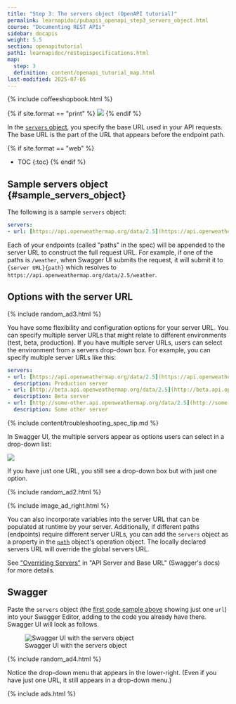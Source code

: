 ```yaml
---
title: "Step 3: The servers object (OpenAPI tutorial)"
permalink: learnapidoc/pubapis_openapi_step3_servers_object.html
course: "Documenting REST APIs"
sidebar: docapis
weight: 5.5
section: openapitutorial
path1: learnapidoc/restapispecifications.html
map:
  step: 3
  definition: content/openapi_tutorial_map.html
last-modified: 2025-07-05
---
```


{% include coffeeshopbook.html %}

{% if site.format == "print" %}
<img src="{{site.api_media}}/openapistep3.png"/>
{% endif %}

In the [`servers` object](https://github.com/OAI/OpenAPI-Specification/blob/main/versions/3.1.1.md#serverObject), you specify the base URL used in your API requests. The base URL is the part of the URL that appears before the endpoint path.

{% if site.format == "web" %}
* TOC
{:toc}
{% endif %}

## Sample servers object {#sample_servers_object}

The following is a sample `servers` object:

```yaml
servers:
- url: [https://api.openweathermap.org/data/2.5](https://api.openweathermap.org/data/2.5)
```

Each of your endpoints (called "paths" in the spec) will be appended to the server URL to construct the full request URL. For example, if one of the paths is `/weather`, when Swagger UI submits the request, it will submit it to `{server URL}{path}` which resolves to `https://api.openweathermap.org/data/2.5/weather`.

## Options with the server URL

{% include random_ad3.html %}

You have some flexibility and configuration options for your server URL. You can specify multiple server URLs that might relate to different environments (test, beta, production). If you have multiple server URLs, users can select the environment from a servers drop-down box. For example, you can specify multiple server URLs like this:

```yaml
servers:
- url: [https://api.openweathermap.org/data/2.5](https://api.openweathermap.org/data/2.5)
  description: Production server
- url: [http://beta.api.openweathermap.org/data/2.5](http://beta.api.openweathermap.org/data/2.5)
  description: Beta server
- url: [http://some-other.api.openweathermap.org/data/2.5](http://some-other.api.openweathermap.org/data/2.5)
  description: Some other server
```

{% include content/troubleshooting_spec_tip.md %}

In Swagger UI, the multiple servers appear as options users can select in a drop-down list:

<a href="https://idratherbewriting.com/assets/files/swagger/index.html" class="noExtIcon"><img src="{{site.api_media}}/openapi_serversurl.png" class="medium" /></a>

If you have just one URL, you still see a drop-down box but with just one option.

{% include random_ad2.html %}

{% include image_ad_right.html %}

You can also incorporate variables into the server URL that can be populated at runtime by your server. Additionally, if different paths (endpoints) require different server URLs, you can add the `servers` object as a property in the [`path`](pubapis_openapi_step4_paths_object.html) object's operation object. The locally declared servers URL will override the global servers URL.

See ["Overriding Servers"](https://swagger.io/docs/specification/api-host-and-base-path/) in "API Server and Base URL" (Swagger's docs) for more details.

## Swagger

Paste the `servers` object (the [first code sample above](#sample_servers_object) showing just one `url`) into your Swagger Editor, adding to the code you already have there. Swagger UI will look as follows.

<figure><img class="docimage" src="{{site.api_media}}/swagger_servers_object2.png" alt="Swagger UI with the servers object" /><figcaption>Swagger UI with the servers object</figcaption></figure>

{% include random_ad4.html %}

Notice the drop-down menu that appears in the lower-right. (Even if you have just one URL, it still appears in a drop-down menu.)

{% include ads.html %}